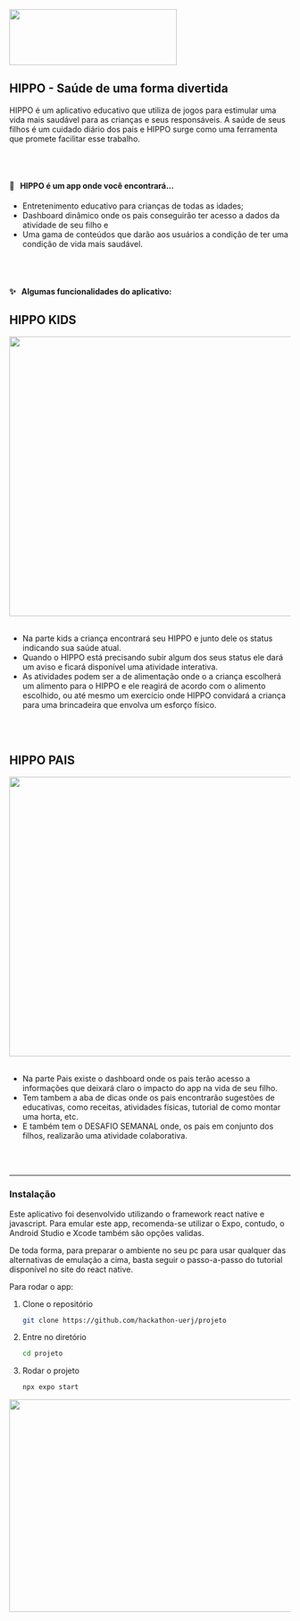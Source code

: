 <img align="Center" src="https://i.ibb.co/KLrsPZC/Title-of-Presentation.png" height=100px width=300px>

## HIPPO - Saúde de uma forma divertida

HIPPO é um aplicativo educativo que utiliza de jogos para estimular uma vida mais saudável para as crianças e seus responsáveis. A saúde de seus filhos é um cuidado diário dos pais e HIPPO surge como uma ferramenta que promete facilitar esse trabalho. 

<br>
<br>

#### 🌟 &nbsp; HIPPO é um app onde você encontrará…

- Entretenimento educativo para crianças de todas as idades;
- Dashboard dinâmico onde os pais conseguirão ter acesso a dados da atividade de seu filho e
- Uma gama de conteúdos que darão aos usuários a condição de ter uma condição de vida mais saudável.

<br>
<br>

#### ✨ &nbsp; Algumas funcionalidades do aplicativo:

## HIPPO KIDS

<img align="center" src="https://i.ibb.co/cr2bXJf/HIPPO-V2-TELA-KIDS.jpg" height=500px width=640px>

<br>
<br>

- Na parte kids a criança encontrará seu HIPPO e junto dele os status indicando sua saúde atual.
- Quando o HIPPO está precisando subir algum dos seus status ele dará um aviso e ficará disponível uma atividade interativa.
- As atividades podem ser a de alimentação onde o a criança escolherá um alimento para o HIPPO e ele reagirá de acordo com o alimento escolhido, ou até mesmo um exercício onde HIPPO convidará a criança para uma brincadeira que envolva um esforço físico.

<br>
<br>

## HIPPO PAIS

<img align="center" src="https://i.ibb.co/s9z12T6/HIPPO-TELA-PAIS.jpg" height=500px width=640px>

<br>
<br>

- Na parte Pais existe o dashboard onde os pais terão acesso a informações que deixará claro o impacto do app na vida de seu filho.
- Tem tambem a aba de dicas onde os pais encontrarão sugestões de educativas, como receitas, atividades físicas, tutorial de como montar uma horta, etc.
- E também tem o DESAFIO SEMANAL onde, os pais em conjunto dos filhos, realizarão uma atividade colaborativa. 



<br>
<br>
<hr>

### Instalação

Este aplicativo foi desenvolvido utilizando o framework react native e javascript.
Para emular este app, recomenda-se utilizar o Expo, contudo, o Android Studio e Xcode também são opções validas.

De toda forma, para preparar o ambiente no seu pc para usar qualquer das alternativas de emulação a cima, basta seguir o passo-a-passo do tutorial disponível no site do react native.

Para rodar o app:

1. Clone o repositório
   ```sh
   git clone https://github.com/hackathon-uerj/projeto
   ```
2. Entre no diretório
   ```sh
   cd projeto
   ```
3. Rodar o projeto
   ```sh
   npx expo start  
   ```
<img align="right" src="https://i.ibb.co/55019JY/10-Thank-You.jpg" height=380px width=640px>
